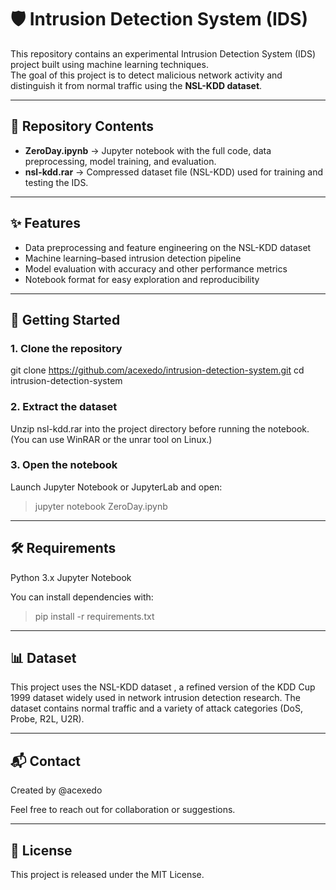 # 🛡️ Intrusion Detection System (IDS)

This repository contains an experimental Intrusion Detection System (IDS) project built using machine learning techniques.  
The goal of this project is to detect malicious network activity and distinguish it from normal traffic using the **NSL-KDD dataset**.

---

## 📂 Repository Contents

- **ZeroDay.ipynb** → Jupyter notebook with the full code, data preprocessing, model training, and evaluation.
- **nsl-kdd.rar** → Compressed dataset file (NSL-KDD) used for training and testing the IDS.

---

## ✨ Features

- Data preprocessing and feature engineering on the NSL-KDD dataset  
- Machine learning–based intrusion detection pipeline  
- Model evaluation with accuracy and other performance metrics  
- Notebook format for easy exploration and reproducibility  

---

## 🚀 Getting Started

### 1. Clone the repository

git clone https://github.com/acexedo/intrusion-detection-system.git
cd intrusion-detection-system

### 2. Extract the dataset

Unzip nsl-kdd.rar into the project directory before running the notebook.
(You can use WinRAR or the unrar tool on Linux.)

### 3. Open the notebook

Launch Jupyter Notebook or JupyterLab and open: 
> jupyter notebook ZeroDay.ipynb

---

## 🛠️ Requirements

Python 3.x
Jupyter Notebook

You can install dependencies with:
> pip install -r requirements.txt

---

## 📊 Dataset

This project uses the NSL-KDD dataset
, a refined version of the KDD Cup 1999 dataset widely used in network intrusion detection research.
The dataset contains normal traffic and a variety of attack categories (DoS, Probe, R2L, U2R).

---

## 📬 Contact

Created by @acexedo

Feel free to reach out for collaboration or suggestions.

---

## 📜 License

This project is released under the MIT License.
